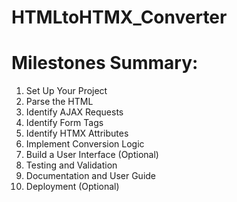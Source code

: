 # HTMLtoHTMX_Converter
# Milestones Summary:
<ol>
  <li>Set Up Your Project</li>
  <li>Parse the HTML</li>
  <li>Identify AJAX Requests</li>
  <li>Identify Form Tags</li>
  <li>Identify HTMX Attributes</li>
  <li>Implement Conversion Logic</li>
  <li>Build a User Interface (Optional)</li>
  <li>Testing and Validation</li>
  <li>Documentation and User Guide</li>
  <li>Deployment (Optional)</li>
</ol>
